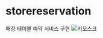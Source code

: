 # storereservation
매장 테이블 예약 서비스 구현
![키오스크](https://github.com/yestruly/storereservation/assets/132281280/7f0f9bc1-340f-48e2-9dab-00e13a3b64d3)
